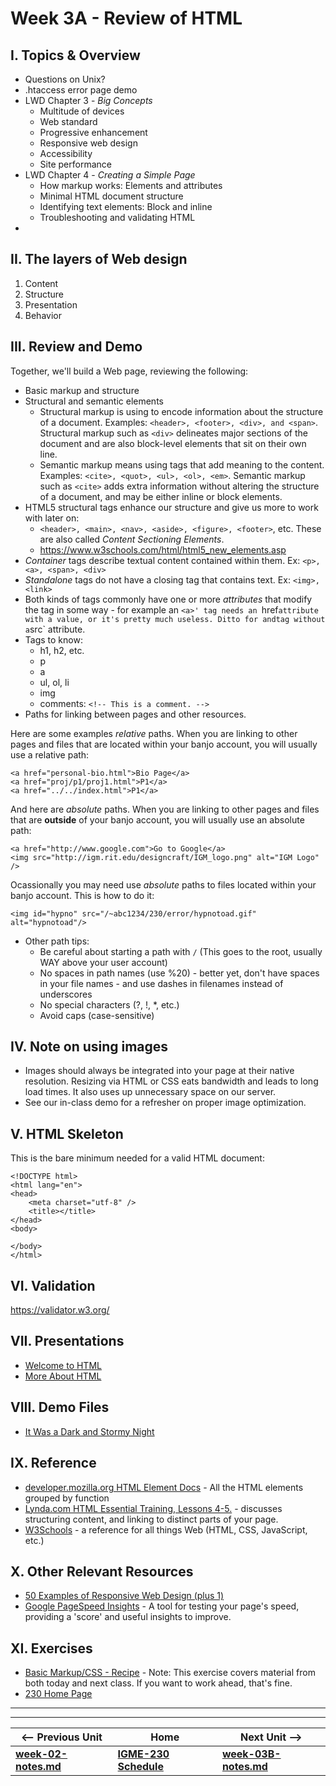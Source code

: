 # Week 3A - Review of HTML

## I. Topics & Overview
- Questions on Unix?
- .htaccess error page demo
- LWD Chapter 3 - *Big Concepts*
  - Multitude of devices
  - Web standard
  - Progressive enhancement
  - Responsive web design
  - Accessibility
  - Site performance
- LWD Chapter 4 - *Creating a Simple Page*
  - How markup works: Elements and attributes
  - Minimal HTML document structure 
  - Identifying text elements: Block and inline 
  - Troubleshooting and validating HTML
- 

## II. The layers of Web design
1. Content
1. Structure
1. Presentation
1. Behavior

## III. Review and Demo
Together, we'll build a Web page, reviewing the following:
- Basic markup and structure
- Structural and semantic elements
   - Structural markup is using to encode information about the structure of a document. Examples: `<header>, <footer>, <div>, and <span>`. Structural markup such as `<div>` delineates major sections of the document and are also block-level elements that sit on their own line. 
   - Semantic markup means using tags that add meaning to the content. Examples: `<cite>, <quot>, <ul>, <ol>, <em>`. Semantic markup such as `<cite>` adds extra information without altering the structure of a document, and may be either inline or block elements.
- HTML5 structural tags enhance our structure and give us more to work with later on:
   - `<header>, <main>, <nav>, <aside>, <figure>, <footer>`, etc. These are also called *Content Sectioning Elements*.
   - https://www.w3schools.com/html/html5_new_elements.asp
- *Container* tags describe textual content contained within them. Ex: `<p>, <a>, <span>, <div>`
- *Standalone* tags do not have a closing tag that contains text. Ex: `<img>, <link>`
- Both kinds of tags commonly have one or more *attributes* that modify the tag in some way - for example an `<a>' tag needs an `href` attribute with a value, or it's pretty much useless. Ditto for and `<img>` tag without a `src` attribute.
- Tags to know:
   - h1, h2, etc.
   - p
   - a
   - ul, ol, li
   - img
   - comments: `<!-- This is a comment. -->`
- Paths for linking between pages and other resources. 

Here are some examples *relative* paths. When you are linking to other pages and files that are located within your banjo account, you will usually use a relative path:
``` 
<a href="personal-bio.html">Bio Page</a>
<a href="proj/p1/proj1.html">P1</a>
<a href="../../index.html">P1</a>
```

And here are *absolute* paths. When you are linking to other pages and files that are **outside** of your banjo account, you will usually use an absolute path:

```
<a href="http://www.google.com">Go to Google</a>
<img src="http://igm.rit.edu/designcraft/IGM_logo.png" alt="IGM Logo" />
```

Ocassionally you may need use *absolute* paths to files located within your banjo account. This is how to do it:
```
<img id="hypno" src="/~abc1234/230/error/hypnotoad.gif" alt="hypnotoad"/>
```

- Other path tips:
   - Be careful about starting a path with `/` (This goes to the root, usually WAY above your user account)
   - No spaces in path names (use %20) - better yet, don't have spaces in your file names - and use dashes in filenames instead of underscores
   - No special characters (?, !, *, etc.)
   - Avoid caps (case-sensitive)

## IV. Note on using images
- Images should always be integrated into your page at their native resolution. Resizing via HTML or CSS eats bandwidth and leads to long load times. It also uses up unnecessary space on our server.
- See our in-class demo for a refresher on proper image optimization.

## V. HTML Skeleton
This is the bare minimum needed for a valid HTML document:

```
<!DOCTYPE html>
<html lang="en">
<head>
	<meta charset="utf-8" />
	<title></title>
</head>
<body>

</body>
</html>
```

## VI. Validation
https://validator.w3.org/

## VII. Presentations
- [Welcome to HTML](https://github.com/tonethar/IGME-230-Master/tree/master/presentations/HTML-1.pdf)
- [More About HTML](https://github.com/tonethar/IGME-230-Master/tree/master/presentations/HTML-2.pdf)

## VIII. Demo Files
- [It Was a Dark and Stormy Night](https://github.com/tonethar/IGME-230-Master/tree/master/other-files/stormy-files.zip)

## IX. Reference
- [developer.mozilla.org HTML Element Docs](https://developer.mozilla.org/en-US/docs/Web/HTML/Element) - All the HTML elements grouped by function
- [Lynda.com HTML Essential Training, Lessons 4-5.](https://www.lynda.com/HTML-tutorials/HTML-Essential-Training/170427-2.html?org=rit.edu) - discusses structuring content, and linking to distinct parts of your page.
- [W3Schools](https://www.w3schools.com) - a reference for all things Web (HTML, CSS, JavaScript, etc.)

## X. Other Relevant Resources
- [50 Examples of Responsive Web Design (plus 1)](https://www.awwwards.com/50-examples-of-responsive-web-design.html)
- [Google PageSpeed Insights](https://developers.google.com/speed/pagespeed/insights/) - A tool for testing your page's speed, providing a 'score' and useful insights to improve.

## XI. Exercises
- [Basic Markup/CSS - Recipe](https://github.com/tonethar/IGME-230-Master/blob/master/exercises/week-3/recipe.md) - Note: This exercise covers material from both today and next class. If you want to work ahead, that's fine.
- [230 Home Page](https://github.com/tonethar/IGME-230-Master/tree/master/exercises/week-2/230-home-page.md)

<hr><hr>

| <-- Previous Unit | Home | Next Unit -->
| --- | --- | --- 
| [**week-02-notes.md**](week-02-notes.md)     |  [**IGME-230 Schedule**](../schedule.md) | [**week-03B-notes.md**](week-03B-notes.md)
